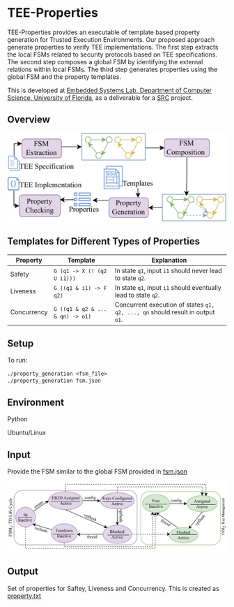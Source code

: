 # TEE-Properties
TEE-Properties provides an executable of template based property generation for Trusted Execution Environments.  Our proposed approach generate properties to verify TEE implementations. The first step extracts the local FSMs related to security protocols based on TEE  specifications. The second step composes a global FSM by identifying the external relations within local FSMs. The third step generates properties using the global FSM and the property templates.

This is developed at [Embedded Systems Lab, Department of Computer Science, University of Florida](https://www.cise.ufl.edu/research/cad), as a deliverable for a [SRC](https://www.src.org/) project.

## Overview
<img src="overview-1.jpg"
     alt="Overview of template based property generation for TEE architecture"
     style="float: center; margin-right: 10px;" 
     align="center"/>

## Templates for Different Types of Properties

| Property    | Template                                                        | Explanation                                                                                      |
|-------------|-----------------------------------------------------------------|--------------------------------------------------------------------------------------------------|
| Safety      | `G (q1 -> X (! (q2 U i1)))`                                 | In state `q1`, input `i1` should never lead to state `q2`.                                   |
| Liveness    | `G ((q1 & i1) -> F q2)`                                     | In state `q1`, input `i1` should eventually lead to state `q2`.                              |
| Concurrency | `G ((q1 & q2 & ... & qn) -> o1)`                            | Concurrent execution of states `q1, q2, ..., qn` should result in output `o1`.               |

## Setup
To run:
```
./property_generation <fsm_file>
./property_generation fsm.json
```
## Environment
Python

Ubuntu/Linux

## Input
Provide the FSM similar to the global FSM provided in [fsm.json](fsm.json)

<img src="samplefsm-1.jpg"
     alt="Sample global FSM in fsm.json file"
     style="float: center; margin-right: 10px;" 
     align="center"/>
## Output
Set of properties for Saftey, Liveness and Concurrency. This is created as [property.txt](property.txt)
